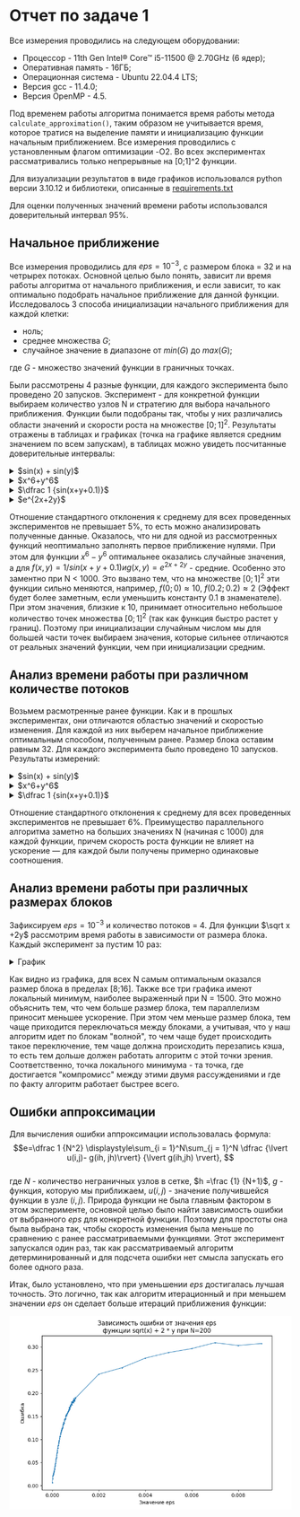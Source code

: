 # Отчет по задаче 1

Все измерения проводились на следующем оборудовании:

* Процессор - 11th Gen Intel® Core™ i5-11500 @ 2.70GHz (6 ядер);
* Оперативная память - 16ГБ;
* Операционная система - Ubuntu 22.04.4 LTS;
* Версия gcc - 11.4.0;
* Версия OpenMP - 4.5.

Под временем работы алгоритма понимается время работы метода `calculate_approximation()`, таким образом не учитывается
время, которое тратися на выделение памяти и инициализацию функции начальным приближением. Все измерения проводились с
установленным флагом оптимизации -O2.
Во всех экспериментах рассматривались только непрерывные на [0;1]^2 функции.

Для визуализации результатов в виде графиков использовался python версии
3.10.12 и библиотеки, описанные
в [requirements.txt](https://github.com/aartdem/comp-math/blob/main/work1/requirements.txt)

Для оценки полученных значений времени работы использовался доверительный интервал 95%.

## Начальное приближение

Все измерения проводились для $eps=10^{-3}$, с размером блока = 32 и на четрырех потоках.
Основной целью было понять, зависит ли время работы алгоритма от
начального приближения, и если зависит, то как оптимально подобрать начальное приближение для данной функции.
Исследовалось 3 способа инициализации начального приближения для каждой клетки:

* ноль;
* среднее множества $G$;
* случайное значение в диапазоне от $min(G)$ до $max(G)$;

где $G$ - множество значений функции в граничных точках.

Были рассмотрены 4 разные функции, для каждого эксперимента было проведено 20 запусков.
Эксперимент - для конкретной функции выбираем количество узлов N и стратегию для выбора начального приближения.
Функции были подобраны так, чтобы у них различались области значений и скорости роста на множестве $[0;1]^2$.
Результаты отражены в таблицах и графиках (точка на графике является средним значением по всем запускам),
в таблицах можно увидеть посчитанные доверительные интервалы:


<details>
  <summary> $sin(x) + sin(y)$ </summary>

![](https://github.com/aartdem/comp-math/blob/main/work1/imgs/init0.png)

|                    |    50   |    80   |   100   |   200   |   300   |   400   |       500        |       600        |       800        |       1000       |       1500       |       2000       |
|--------------------|---------|---------|---------|---------|---------|---------|------------------|------------------|------------------|------------------|------------------|------------------|
|        нули        | $0.004$ | $0.010$ | $0.014$ | $0.045$ | $0.085$ | $0.138$ |     $0.205$      |     $0.284$      |     $0.481$      |     $0.767$      | $1.858\pm 0.011$ | $3.551\pm 0.006$ |
|  среднее значение  | $0.002$ | $0.004$ | $0.006$ | $0.021$ | $0.040$ | $0.065$ |     $0.098$      |     $0.135$      | $0.235\pm 0.005$ |     $0.370$      | $0.898\pm 0.002$ | $1.721\pm 0.002$ |
| случайные значения | $0.002$ | $0.004$ | $0.007$ | $0.022$ | $0.043$ | $0.069$ | $0.103\pm 0.001$ | $0.142\pm 0.002$ | $0.244\pm 0.002$ | $0.386\pm 0.003$ | $0.934\pm 0.010$ | $1.791\pm 0.013$ |

</details>

<details>
  <summary> $x^6+y^6$ </summary>

![](https://github.com/aartdem/comp-math/blob/main/work1/imgs/init1.png)

|                    |    50   |    80   |   100   |   200   |   300   |   400   |   500   |       600        |       800        |       1000       |       1500       |       2000       |
|--------------------|---------|---------|---------|---------|---------|---------|---------|------------------|------------------|------------------|------------------|------------------|
|        нули        | $0.001$ | $0.004$ | $0.007$ | $0.032$ | $0.071$ | $0.124$ | $0.194$ |     $0.280$      |     $0.499$      |     $0.812$      | $2.030\pm 0.002$ | $3.977\pm 0.006$ |
|  среднее значение  | $0.003$ | $0.004$ | $0.006$ | $0.019$ | $0.044$ | $0.079$ | $0.126$ |     $0.182$      |     $0.328$      |     $0.542$      | $1.359\pm 0.002$ | $2.675\pm 0.010$ |
| случайные значения | $0.004$ | $0.008$ | $0.009$ | $0.027$ | $0.050$ | $0.079$ | $0.117$ | $0.162\pm 0.002$ | $0.274\pm 0.003$ | $0.433\pm 0.004$ | $1.051\pm 0.009$ | $2.007\pm 0.015$ |

</details>

<details>
  <summary> $\dfrac 1 {sin(x+y+0.1)}$ </summary>

![](https://github.com/aartdem/comp-math/blob/main/work1/imgs/init2.png)

|                    |    50   |    80   |   100   |   200   |       300        |       400        |       500        |       600        |       800        |       1000       |
|--------------------|---------|---------|---------|---------|------------------|------------------|------------------|------------------|------------------|------------------|
|        нули        | $0.005$ | $0.014$ | $0.020$ | $0.079$ |     $0.181$      |     $0.326$      |     $0.534$      |     $0.792$      |     $1.496$      |     $2.564$      |
|  среднее значение  | $0.003$ | $0.006$ | $0.009$ | $0.047$ |     $0.117$      |     $0.222$      |     $0.376$      |     $0.567$      |     $1.105$      | $1.931\pm 0.002$ |
| случайные значения | $0.008$ | $0.027$ | $0.049$ | $0.127$ | $0.235\pm 0.001$ | $0.371\pm 0.002$ | $0.549\pm 0.003$ | $0.755\pm 0.003$ | $1.272\pm 0.005$ | $2.005\pm 0.007$ |

</details>

<details>
  <summary> $e^{2x+2y}$ </summary>

![](https://github.com/aartdem/comp-math/blob/main/work1/imgs/init3.png)

|                    |    50   |    80   |   100   |       200        |       300        |       400        |       500        |       600        |       800        |        1000       |
|--------------------|---------|---------|---------|------------------|------------------|------------------|------------------|------------------|------------------|-------------------|
|        нули        | $0.009$ | $0.036$ | $0.068$ |     $0.410$      |     $1.017$      | $1.923\pm 0.006$ |     $3.255$      | $4.919\pm 0.001$ | $9.519\pm 0.026$ | $16.379\pm 0.020$ |
|  среднее значение  | $0.008$ | $0.028$ | $0.051$ |     $0.307$      |     $0.655$      |     $1.227$      |     $2.154$      |     $3.323$      | $6.591\pm 0.009$ | $11.579\pm 0.003$ |
| случайные значения | $0.011$ | $0.045$ | $0.088$ | $0.627\pm 0.001$ | $1.600\pm 0.005$ | $2.384\pm 0.005$ | $3.266\pm 0.008$ | $4.436\pm 0.008$ | $7.474\pm 0.014$ | $11.836\pm 0.021$ |

</details>

Отношение стандартного отклонения к среднему для всех проведенных экспериментов не превышает 5%, то есть можно
анализировать полученные данные.
Оказалось, что ни для одной из рассмотренных функций неоптимально заполнять первое приближение нулями. При этом для
функции $x^6 - y^6$ оптимальнее оказались случайные значения, а для $f(x,y)=1/sin(x+y+0.1) и g(x,y)=e^{2x+2y}$ -
средние.
Особенно это заментно при N < 1000.
Это вызвано тем, что на множестве $[0;1]^2$ эти функции сильно меняются, например, $f(0;0)\approx 10, \ f(0.2;0.2)
\approx 2$ (Эффект будет более заметным, если уменьшить константу 0.1 в знаменателе). При этом значения, близкие к 10,
принимает относительно небольшое количество точек множества $[0;1]^2$ (так как функция быстро растет у границ). Поэтому
при
инициализации случайным числом мы для большей части точек выбираем значения, которые сильнее отличаются от реальных
значений функции, чем при инициализации средним.

## Анализ времени работы при различном количестве потоков

Возьмем расмотренные ранее функции. Как и в прошлых экспериментах, они отличаются областью значений и скоростью
изменения.
Для каждой из них выберем начальное приближение оптимальным способом, полученным ранее. Размер блока оставим равным 32.
Для каждого эксперимента было проведено 10 запусков. Результаты измерений:

<details>
  <summary> $sin(x) + sin(y)$ </summary>

![](https://github.com/aartdem/comp-math/blob/main/work1/imgs/threads0.png)

|   |    50   |    80   |   100   |   200   |       300        |       400        |       500        |       600        |       800        |       1000       |       1500       |       2000       |
|---|---------|---------|---------|---------|------------------|------------------|------------------|------------------|------------------|------------------|------------------|------------------|
| 1 | $0.002$ | $0.006$ | $0.010$ | $0.045$ | $0.105\pm 0.002$ | $0.189\pm 0.003$ | $0.304\pm 0.006$ | $0.444\pm 0.005$ | $0.818\pm 0.015$ | $1.378\pm 0.020$ | $3.581\pm 0.037$ | $6.667\pm 0.086$ |
| 2 | $0.002$ | $0.005$ | $0.008$ | $0.029$ |     $0.062$      | $0.107\pm 0.002$ | $0.167\pm 0.003$ | $0.234\pm 0.003$ | $0.431\pm 0.006$ | $0.696\pm 0.009$ | $1.780\pm 0.025$ | $3.359\pm 0.037$ |
| 4 | $0.002$ | $0.004$ | $0.007$ | $0.022$ |     $0.043$      | $0.068\pm 0.001$ | $0.104\pm 0.002$ | $0.142\pm 0.002$ | $0.241\pm 0.003$ | $0.389\pm 0.007$ | $0.907\pm 0.015$ | $1.757\pm 0.032$ |
| 6 | $0.002$ | $0.005$ | $0.008$ | $0.020$ | $0.039\pm 0.002$ |     $0.059$      | $0.088\pm 0.001$ | $0.115\pm 0.002$ | $0.194\pm 0.003$ | $0.302\pm 0.005$ | $0.735\pm 0.009$ | $1.332\pm 0.021$ |

</details>

<details>
  <summary> $x^6+y^6$ </summary>

![](https://github.com/aartdem/comp-math/blob/main/work1/imgs/threads1.png)

|   |    50   |    80   |   100   |       200        |       300        |       400        |       500        |       600        |       800        |       1000       |       1500       |       2000       |
|---|---------|---------|---------|------------------|------------------|------------------|------------------|------------------|------------------|------------------|------------------|------------------|
| 1 | $0.002$ | $0.006$ | $0.010$ | $0.044\pm 0.001$ | $0.104\pm 0.001$ | $0.191\pm 0.003$ | $0.305\pm 0.007$ | $0.444\pm 0.008$ | $0.826\pm 0.009$ | $1.374\pm 0.016$ | $3.602\pm 0.059$ | $6.730\pm 0.089$ |
| 2 | $0.002$ | $0.005$ | $0.008$ |     $0.029$      | $0.062\pm 0.001$ | $0.108\pm 0.002$ | $0.165\pm 0.002$ | $0.237\pm 0.004$ | $0.426\pm 0.008$ | $0.693\pm 0.011$ | $1.776\pm 0.022$ | $3.366\pm 0.059$ |
| 4 | $0.002$ | $0.005$ | $0.007$ |     $0.022$      |     $0.043$      |     $0.069$      | $0.104\pm 0.002$ | $0.142\pm 0.002$ | $0.243\pm 0.003$ | $0.390\pm 0.008$ | $0.926\pm 0.012$ | $1.754\pm 0.026$ |
| 6 | $0.002$ | $0.005$ | $0.007$ |     $0.019$      |     $0.039$      |     $0.058$      | $0.088\pm 0.002$ | $0.117\pm 0.002$ | $0.192\pm 0.003$ | $0.302\pm 0.003$ | $0.726\pm 0.012$ | $1.340\pm 0.019$ |

</details>

<details>
  <summary> $\dfrac 1 {sin(x+y+0.1)}$ </summary>

![](https://github.com/aartdem/comp-math/blob/main/work1/imgs/threads2.png)

|   |    50   |    80   |   100   |   200   |   300   |   400   |       500        |   600   |       800        |       1000       |        1500       |        2000       |
|---|---------|---------|---------|---------|---------|---------|------------------|---------|------------------|------------------|-------------------|-------------------|
| 1 | $0.003$ | $0.007$ | $0.013$ | $0.095$ | $0.285$ | $0.612$ | $1.107\pm 0.002$ | $1.774$ | $3.755\pm 0.003$ | $6.948\pm 0.012$ | $20.684\pm 0.094$ | $42.093\pm 0.061$ |
| 2 | $0.002$ | $0.006$ | $0.010$ | $0.060$ | $0.167$ | $0.343$ |     $0.597$      | $0.936$ | $1.922\pm 0.003$ | $3.414\pm 0.002$ | $10.268\pm 0.025$ | $20.998\pm 0.030$ |
| 4 | $0.003$ | $0.005$ | $0.009$ | $0.046$ | $0.116$ | $0.221$ |     $0.373$      | $0.567$ | $1.102\pm 0.003$ | $1.923\pm 0.001$ |  $5.341\pm 0.018$ | $11.214\pm 0.014$ |
| 6 | $0.003$ | $0.006$ | $0.009$ | $0.040$ | $0.104$ | $0.187$ |     $0.316$      | $0.460$ |     $0.877$      |     $1.503$      |  $4.195\pm 0.008$ |  $8.454\pm 0.040$ |

</details>

Отношение стандартного отклонения к среднему для всех проведенных экспериментов не превышает 6%.
Преимущество параллельного алгоритма заметно на больших значениях N (начиная с 1000) для каждой функции, причем скорость роста функции не влияет на ускорение &mdash; для каждой были получены примерно одинаковые соотношения.

## Анализ времени работы при различных размерах блоков

Зафиксируем $eps=10^{-3}$ и количество потоков = 4. Для функции $\sqrt x +2y$ рассмотрим время работы в зависимости от
размера блока. Каждый эксперимент за пустим 10 раз:

<details>
  <summary> График </summary>

![](https://github.com/aartdem/comp-math/blob/main/work1/imgs/diffsizes.png)

</details>

Как видно из графика, для всех N самым оптимальным оказался размер блока в пределах [8;16].
Также все три графика имеют локальный минимум, наиболее выраженный при N = 1500. Это можно объяснить тем, что чем больше размер блока, 
тем параллелизм приносит меньшее ускорение. При этом чем меньше размер блока, тем чаще приходится переключаться между блоками, а учитывая, что 
у наш алгоритм идет по блокам "волной", то чем чаще будет происходить такое переключение, тем чаще должна происходить перезапись кэша,
то есть тем дольше должен работать алгоритм с этой точки зрения.
Соответственно, точка локального минимума - та точка, где достигается "компромисс" между этими двумя рассуждениями и где по факту алгоритм работает быстрее всего. 

## Ошибки аппроксимации

Для вычисления ошибки аппроксимации использовалась формула:
$$e=\dfrac 1 {N^2} \displaystyle\sum_{i = 1}^N\sum_{j = 1}^N \dfrac {\lvert u(i,j)- g(ih, jh)\rvert} {\lvert g(ih,jh)
\rvert}, $$    
где $N$ - количество неграничных узлов в сетке, $h =\frac {1} {N+1}$, $g$ - функция, которую мы приближаем, $u(i,j)$ -
значение получившейся функции в узле $(i,j)$.
Природа функции не была главным фактором в этом эксперименте, основной целью было найти зависимость 
ошибки от выбранного $eps$ для конкретной функции. Поэтому для простоты она была выбрана так, чтобы скорость изменения была меньше по сравнению
с ранее рассматриваемыми функциями. Этот эксперимент запускался один раз, так как рассматриваемый алгоритм детерминированный 
и для подсчета ошибки нет смысла запускать его более одного раза.

Итак, было установлено, что при уменьшении $eps$ достигалась лучшая точность. Это логично, так как алгоритм
итерационный и при меньшем значении $eps$ он сделает больше итераций приближения функции:

![](https://github.com/aartdem/comp-math/blob/main/work1/imgs/error.png)
